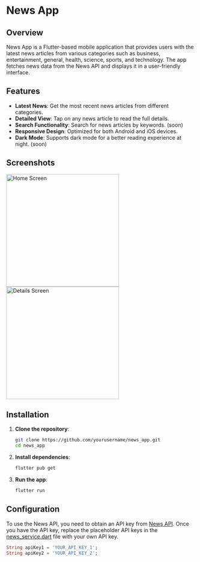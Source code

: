 # News App

## Overview

News App is a Flutter-based mobile application that provides users with the latest news articles from various categories such as business, entertainment, general, health, science, sports, and technology. The app fetches news data from the News API and displays it in a user-friendly interface.

## Features

- **Latest News**: Get the most recent news articles from different categories.
- **Detailed View**: Tap on any news article to read the full details.
- **Search Functionality**: Search for news articles by keywords. (soon)
- **Responsive Design**: Optimized for both Android and iOS devices.
- **Dark Mode**: Supports dark mode for a better reading experience at night. (soon)

## Screenshots

<img src="https://github.com/user-attachments/assets/a18d2825-48b2-4193-92cb-03c1b906f84f" alt="Home Screen" width="300"/>
<img src="https://github.com/user-attachments/assets/f27ade9c-d24c-4125-ba75-c7a782b6cf32" alt="Details Screen" width="300"/>

## Installation

1. **Clone the repository**:

   ```sh
   git clone https://github.com/yourusername/news_app.git
   cd news_app
   ```

2. **Install dependencies**:

   ```sh
   flutter pub get
   ```

3. **Run the app**:
   ```sh
   flutter run
   ```

## Configuration

To use the News API, you need to obtain an API key from [News API](https://newsapi.org/). Once you have the API key, replace the placeholder API keys in the [news_service.dart](http://_vscodecontentref_/0) file with your own API key.

```dart
String apiKey1 = 'YOUR_API_KEY_1';
String apiKey2 = 'YOUR_API_KEY_2';
```
